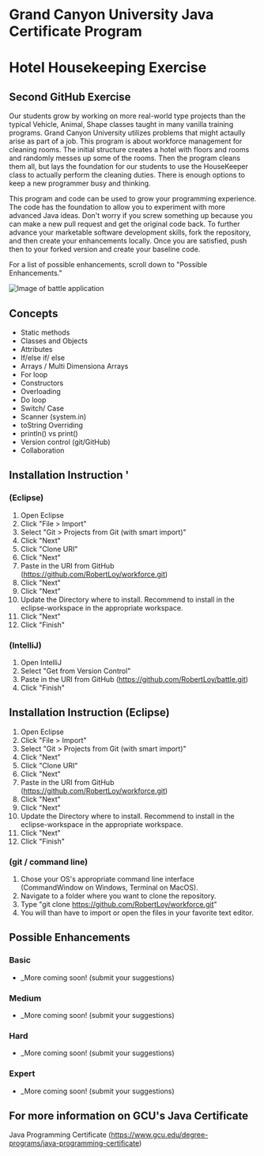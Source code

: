 # Grand Canyon University Java Certificate Program
# Hotel Housekeeping Exercise

## Second GitHub Exercise
Our students grow by working on more real-world type projects than the typical Vehicle, Animal, Shape classes taught in many vanilla training programs. Grand Canyon University utilizes problems that might actaully arise as part of a job. This program is about workforce management for cleaning rooms.  The initial structure creates a hotel with floors and rooms and randomly messes up some of the rooms.  Then the program cleans them all, but lays the foundation for our students to use the HouseKeeper class to actually perform the cleaning duties.  There is enough options to keep a new programmer busy and thinking. 

This program and code can be used to grow your programming experience.  The code has the foundation to allow you to experiment with more advanced Java ideas.  Don't worry if you screw something up because you can make a new pull request and get the original code back. To further advance your marketable software development skills, fork the repository, and then create your enhancements locally.  Once you are satisfied, push then to your forked version and create your baseline code.

For a list of possible enhancements, scroll down to "Possible Enhancements."

![Image of battle application](battle-screenshot.png)

## Concepts
- Static methods
- Classes and Objects
- Attributes
- If/else if/ else
- Arrays / Multi Dimensiona Arrays
- For loop
- Constructors
- Overloading
- Do loop
- Switch/ Case
- Scanner (system.in)
- toString Overriding
- println() vs print()
- Version control (git/GitHub)
- Collaboration

## Installation Instruction '

### (Eclipse)
1. Open Eclipse
2. Click "File > Import"
3. Select "Git > Projects from Git (with smart import)"
4. Click "Next"
5. Click "Clone URI"
6. Click "Next"
7. Paste in the URI from GitHub (https://github.com/RobertLoy/workforce.git)
8. Click "Next"
9. Click "Next"
10. Update the Directory where to install. Recommend to install in the eclipse-workspace in the appropriate workspace.
11. Click "Next"
12. Click "Finish"

###  (IntelliJ)
1. Open IntelliJ
2. Select "Get from Version Control"
3. Paste in the URI from GitHub (https://github.com/RobertLoy/battle.git)
4. Click "Finish"

## Installation Instruction (Eclipse)
1. Open Eclipse
2. Click "File > Import"
3. Select "Git > Projects from Git (with smart import)"
4. Click "Next"
5. Click "Clone URI"
6. Click "Next"
7. Paste in the URI from GitHub (https://github.com/RobertLoy/workforce.git)
8. Click "Next"
9. Click "Next"
10. Update the Directory where to install. Recommend to install in the eclipse-workspace in the appropriate workspace.
11. Click "Next"
12. Click "Finish"

###  (git / command line)
1. Chose your OS's appropriate command line interface (CommandWindow on Windows, Terminal on MacOS).
2. Navigate to a folder where you want to clone the repository.
3. Type "git clone https://github.com/RobertLoy/workforce.git"
4. You will than have to import or open the files in your favorite text editor.

## Possible Enhancements

### Basic
- _More coming soon! (submit your suggestions)

### Medium 
- _More coming soon! (submit your suggestions)

### Hard
- _More coming soon! (submit your suggestions)

### Expert
- _More coming soon! (submit your suggestions)

## For more information on GCU's Java Certificate
Java Programming Certificate
(https://www.gcu.edu/degree-programs/java-programming-certificate)
